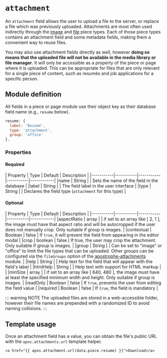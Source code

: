 # `attachment`

An `attachment` field allows the user to upload a file to the server, or replace a file which was previously uploaded. Attachments are most often used indirectly through the [image](TODO) and [file](TODO) piece types. Each of those piece types contains an attachment field and some metadata fields, making them a convenient way to reuse files.

You may also use attachment fields directly as well, however **doing so means that the uploaded file will not be available in the media library or file manager**. It will only be accessible as a property of the piece or page where it is uploaded. This can be appropriate for files that are only relevant for a single piece of content, such as resumés and job applications for a specific person.

## Module definition

All fields in a piece or page module use their object key as their database field name (e.g., `resume` below).

```javascript
resume: {
  label: 'Resumé',
  type: 'attachment',
  group: 'office'
},
```

### Properties

#### Required

|  Property | Type   | Default | Description |
|-----------|-----------|-----------|-----------|------------|
|name | String | | Sets the name of the field in the database |
|label | String | | The field label in the user interface |
|type | String | | Declares the field type (`attachment` for this type) |

#### Optional

|  Property | Type   | Default | Description |
|-----------|-----------|-----------|-----------|------------|
|aspectRatio | array | | if set to an array like \[ 2, 1 \], the image must have that aspect ratio and will be autocropped if the user does not manually crop. Only suitable if group is images. |
|contextual | Boolean | false | If `true`, it will prevent the field from appearing in the editor modal |
|crop | boolean | false | If true, the user may crop the attachment. Only suitable if group is images. |
|group | String |  | Can be set to "image" or "office" to limit the file types that can be uploaded. Other groups can be configured via the `fileGroups` option of the [apostrophe-attachments](/reference/modules/apostrophe-attachments/README.md) module. |
|help | String | | Help text for the field that will appear with the field's label |
|htmlHelp | String | | Help text with support for HTML markup | |
|minSize | array | | if set to an array like \[ 640, 480 \], the image must have at least the specified minimum width and height. Only suitable if group is images. |
|readOnly | Boolean | false | If `true`, prevents the user from editing the field value |
|required | Boolean | false | If `true`, the field is mandatory |


::: warning NOTE
The uploaded files are stored in a web-accessible folder, however their file names are prepended with a randomized ID to avoid naming collisions.
:::


## Template usage

Once an attachment field has a value, you can obtain the file's public URL with the `apos.attachments.url` template helper.

```django
<a href="{{ apos.attachment.url(data.piece.resume) }}">Download</a>
```